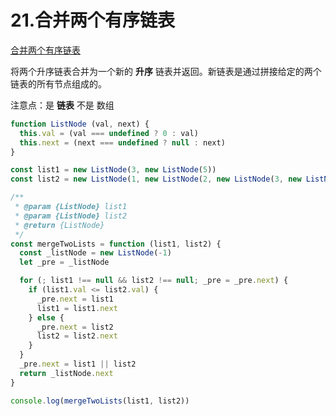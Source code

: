# 21.合并两个有序链表

 [合并两个有序链表](https://leetcode.cn/problems/merge-two-sorted-lists/description/)

将两个升序链表合并为一个新的 **升序** 链表并返回。新链表是通过拼接给定的两个链表的所有节点组成的。 



注意点：是 **链表** 不是 数组

```js
function ListNode (val, next) {
  this.val = (val === undefined ? 0 : val)
  this.next = (next === undefined ? null : next)
}

const list1 = new ListNode(3, new ListNode(5))
const list2 = new ListNode(1, new ListNode(2, new ListNode(3, new ListNode(4, new ListNode(6)))))

/**
 * @param {ListNode} list1
 * @param {ListNode} list2
 * @return {ListNode}
 */
const mergeTwoLists = function (list1, list2) {
  const _listNode = new ListNode(-1)
  let _pre = _listNode

  for (; list1 !== null && list2 !== null; _pre = _pre.next) {
    if (list1.val <= list2.val) {
      _pre.next = list1
      list1 = list1.next
    } else {
      _pre.next = list2
      list2 = list2.next
    }
  }
  _pre.next = list1 || list2
  return _listNode.next
}

console.log(mergeTwoLists(list1, list2))
```

